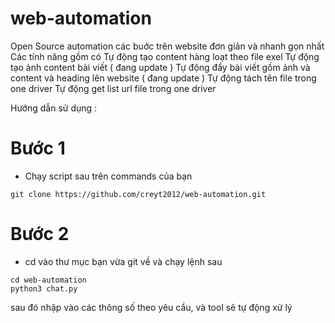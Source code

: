 # web-automation
Open Source automation các buớc trên website đơn giản và nhanh gọn nhất
Các tính năng gồm có
Tự động tạo content hàng loạt theo file exel
Tự động tạo ảnh content bài viết ( đang update )
Tự động đẩy bài viết gồm ảnh và content và heading lên website ( đang update ) 
Tự động tách tên file trong one driver
Tự động get list url file trong one driver





Hướng dẫn sử dụng : 
# Bước 1
* Chạy script sau trên commands của bạn
  
```
git clone https://github.com/creyt2012/web-automation.git
```
# Bước 2
* cd vào thư mục bạn vừa git về và chạy lệnh sau
```
cd web-automation
python3 chat.py

```
sau đó nhập vào các thông số theo yêu cầu, và tool sẽ tự động xử lý






